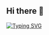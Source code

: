 ## Hi there 👋

[![Typing SVG](https://readme-typing-svg.demolab.com/?lines=[line1];[line2];[line3];[line4])](https://git.io/typing-svg)

[line1]: [This+is+Arun]
[line2]: [I+Make+Things]
[line3]: [I+Break+Things]
[line4]: [I+Make+Things+Better]
